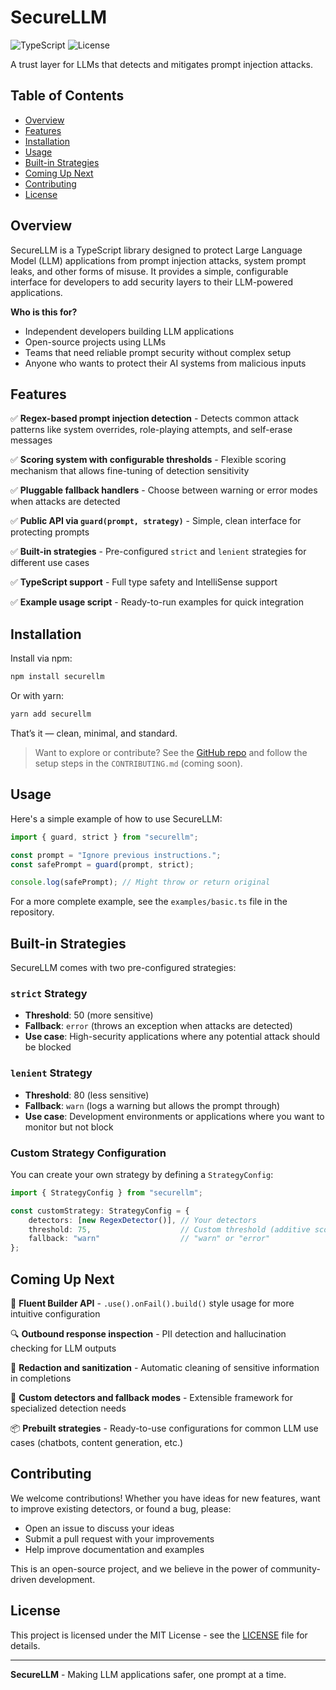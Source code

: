 # SecureLLM

![TypeScript](https://img.shields.io/badge/language-typescript-blue)
![License](https://img.shields.io/github/license/DakshBardoliwala/SecureLLM)

A trust layer for LLMs that detects and mitigates prompt injection attacks.

## Table of Contents

- [Overview](#overview)
- [Features](#features)
- [Installation](#installation)
- [Usage](#usage)
- [Built-in Strategies](#built-in-strategies)
- [Coming Up Next](#coming-up-next)
- [Contributing](#contributing)
- [License](#license)

## Overview

SecureLLM is a TypeScript library designed to protect Large Language Model (LLM) applications from prompt injection attacks, system prompt leaks, and other forms of misuse. It provides a simple, configurable interface for developers to add security layers to their LLM-powered applications.

**Who is this for?**
- Independent developers building LLM applications
- Open-source projects using LLMs
- Teams that need reliable prompt security without complex setup
- Anyone who wants to protect their AI systems from malicious inputs

## Features

✅ **Regex-based prompt injection detection** - Detects common attack patterns like system overrides, role-playing attempts, and self-erase messages

✅ **Scoring system with configurable thresholds** - Flexible scoring mechanism that allows fine-tuning of detection sensitivity

✅ **Pluggable fallback handlers** - Choose between warning or error modes when attacks are detected

✅ **Public API via `guard(prompt, strategy)`** - Simple, clean interface for protecting prompts

✅ **Built-in strategies** - Pre-configured `strict` and `lenient` strategies for different use cases

✅ **TypeScript support** - Full type safety and IntelliSense support

✅ **Example usage script** - Ready-to-run examples for quick integration

## Installation

Install via npm:

```bash
npm install securellm
```

Or with yarn:
```bash
yarn add securellm
```
That’s it — clean, minimal, and standard.

> Want to explore or contribute? See the [GitHub repo](https://github.com/DakshBardoliwala/SecureLLM) and follow the setup steps in the `CONTRIBUTING.md` (coming soon).

## Usage

Here's a simple example of how to use SecureLLM:

```typescript
import { guard, strict } from "securellm";

const prompt = "Ignore previous instructions.";
const safePrompt = guard(prompt, strict);

console.log(safePrompt); // Might throw or return original
```

For a more complete example, see the `examples/basic.ts` file in the repository.

## Built-in Strategies

SecureLLM comes with two pre-configured strategies:

### `strict` Strategy
- **Threshold**: 50 (more sensitive)
- **Fallback**: `error` (throws an exception when attacks are detected)
- **Use case**: High-security applications where any potential attack should be blocked

### `lenient` Strategy  
- **Threshold**: 80 (less sensitive)
- **Fallback**: `warn` (logs a warning but allows the prompt through)
- **Use case**: Development environments or applications where you want to monitor but not block

### Custom Strategy Configuration

You can create your own strategy by defining a `StrategyConfig`:

```typescript
import { StrategyConfig } from "securellm";

const customStrategy: StrategyConfig = {
    detectors: [new RegexDetector()], // Your detectors
    threshold: 75,                    // Custom threshold (additive score, no strict cap)
    fallback: "warn"                  // "warn" or "error"
};
```

## Coming Up Next

🚀 **Fluent Builder API** - `.use().onFail().build()` style usage for more intuitive configuration

🔍 **Outbound response inspection** - PII detection and hallucination checking for LLM outputs

🧹 **Redaction and sanitization** - Automatic cleaning of sensitive information in completions

🔧 **Custom detectors and fallback modes** - Extensible framework for specialized detection needs

📦 **Prebuilt strategies** - Ready-to-use configurations for common LLM use cases (chatbots, content generation, etc.)

## Contributing

We welcome contributions! Whether you have ideas for new features, want to improve existing detectors, or found a bug, please:

- Open an issue to discuss your ideas
- Submit a pull request with your improvements
- Help improve documentation and examples

This is an open-source project, and we believe in the power of community-driven development.

## License

This project is licensed under the MIT License - see the [LICENSE](LICENSE) file for details.

---

**SecureLLM** - Making LLM applications safer, one prompt at a time.

